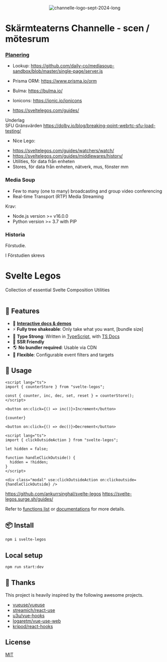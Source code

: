 <p style="text-align: center;"><img src="https://i.ibb.co/p0vNs4r/channelle-logo-sept-2024-long.png" alt="channelle-logo-sept-2024-long" border="0"></p>


# Skärmteaterns Channelle - scen / mötesrum

### [Planering](https://docs.google.com/spreadsheets/d/1VxNay7jHiwGuvopK9huBMex3ONTnylXZ8f2xlVaVSyI/edit#gid=2100598513)

- Lookup: https://github.com/daily-co/mediasoup-sandbox/blob/master/single-page/server.js

 - Prisma ORM: https://www.prisma.io/orm
 - Bulma: https://bulma.io/
 - Ionicons: https://ionic.io/ionicons
 - https://sveltelegos.com/guides/
  
  Underlag	
  SFU Gränsvärden	https://dolby.io/blog/breaking-point-webrtc-sfu-load-testing/
  
      
  - Nice Lego:	
  * https://sveltelegos.com/guides/watchers/watch/	
  * https://sveltelegos.com/guides/middlewares/history/	
  * Utilities, för data från enheten	
  * Stores, för data från enheten, nätverk, mus, fönster mm	
  
  
  ### Media Soup
  
  - Few to many (one to many) broadcasting and group video conferencing
  - Real-time Transport (RTP) Media Streaming
  
  Krav:
  
  - Node.js version >= v16.0.0
  - Python version >= 3.7 with PIP
  

  ### Historia

  Förstudie.

 I Förstudien skrevs 

  

  # Svelte Legos
  
  Collection of essential Svelte Composition Utilities
  <br>
  <br>
  
  ## 🚀 Features
  
  - 🎪 [**Interactive docs & demos**](https://svelte-legos.surge.sh)
  - ⚡ **Fully tree shakeable**: Only take what you want, [bundle size]
  - 🦾 **Type Strong**: Written in [TypeScript](https://www.typescriptlang.org/), with [TS Docs](https://github.com/microsoft/tsdoc)
  - 🔋 **SSR Friendly**
  - 🌎 **No bundler required**: Usable via CDN
  - 🔩 **Flexible**: Configurable event filters and targets
  
  ## 🦄 Usage
  
  ```svelte
  <script lang="ts">
  import { counterStore } from "svelte-legos";
  
  const { counter, inc, dec, set, reset } = counterStore();
  </script>
  
  <button on:click={() => inc()}>Increment</button>
  
  {counter}
  
  <button on:click={() => dec()}>Decrement</button>
  ```
  
  ```svelte
  <script lang="ts">
  import { clickOutsideAction } from "svelte-legos";
  
  let hidden = false;
  
  function handleClickOutside() {
    hidden = !hidden;
  }
  </script>
  
  <div class="modal" use:clickOutsideAction on:clickoutside={handleClickOutside} />
  ```
  https://github.com/ankurrsinghal/svelte-legos
  https://svelte-legos.surge.sh/guides/
  
  Refer to [functions list](https://svelte-legos.surge.sh/guides) or [documentations](https://svelte-legos.surge.sh) for more details.
  
  ## 📦 Install
  
  ```bash
  npm i svelte-legos
  ```
  
  ## Local setup
  
  ```bash
  npm run start:dev
  ```
  
  ## 🌸 Thanks
  
  This project is heavily inspired by the following awesome projects.
  
  - [vueuse/vueuse](https://github.com/vueuse/vueuse)
  - [streamich/react-use](https://github.com/streamich/react-use)
  - [u3u/vue-hooks](https://github.com/u3u/vue-hooks)
  - [logaretm/vue-use-web](https://github.com/logaretm/vue-use-web)
  - [kripod/react-hooks](https://github.com/kripod/react-hooks)
  
  ## License
  
  [MIT](LICENSE.md)
  